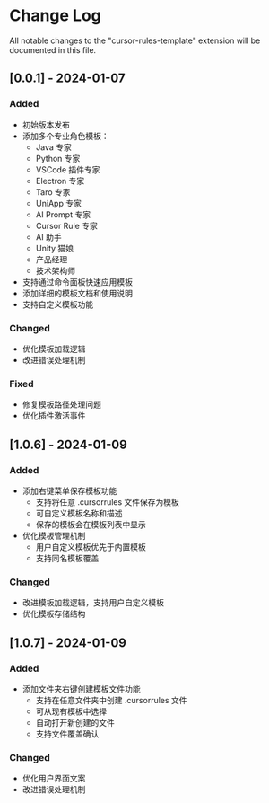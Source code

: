 # Change Log

All notable changes to the "cursor-rules-template" extension will be documented in this file.

## [0.0.1] - 2024-01-07

### Added

- 初始版本发布
- 添加多个专业角色模板：
  - Java 专家
  - Python 专家
  - VSCode 插件专家
  - Electron 专家
  - Taro 专家
  - UniApp 专家
  - AI Prompt 专家
  - Cursor Rule 专家
  - AI 助手
  - Unity 猫娘
  - 产品经理
  - 技术架构师
- 支持通过命令面板快速应用模板
- 添加详细的模板文档和使用说明
- 支持自定义模板功能

### Changed

- 优化模板加载逻辑
- 改进错误处理机制

### Fixed

- 修复模板路径处理问题
- 优化插件激活事件

## [1.0.6] - 2024-01-09

### Added

- 添加右键菜单保存模板功能
  - 支持将任意 .cursorrules 文件保存为模板
  - 可自定义模板名称和描述
  - 保存的模板会在模板列表中显示
- 优化模板管理机制
  - 用户自定义模板优先于内置模板
  - 支持同名模板覆盖

### Changed

- 改进模板加载逻辑，支持用户自定义模板
- 优化模板存储结构

## [1.0.7] - 2024-01-09

### Added

- 添加文件夹右键创建模板文件功能
  - 支持在任意文件夹中创建 .cursorrules 文件
  - 可从现有模板中选择
  - 自动打开新创建的文件
  - 支持文件覆盖确认

### Changed

- 优化用户界面文案
- 改进错误处理机制
